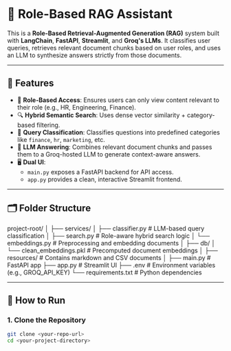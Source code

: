 # 💼 Role-Based RAG Assistant

This is a **Role-Based Retrieval-Augmented Generation (RAG)** system built with **LangChain**, **FastAPI**, **Streamlit**, and **Groq's LLMs**. It classifies user queries, retrieves relevant document chunks based on user roles, and uses an LLM to synthesize answers strictly from those documents.

---

## 📌 Features

- 🔐 **Role-Based Access**: Ensures users can only view content relevant to their role (e.g., HR, Engineering, Finance).
- 🔍 **Hybrid Semantic Search**: Uses dense vector similarity + category-based filtering.
- 🧠 **Query Classification**: Classifies questions into predefined categories like `finance`, `hr`, `marketing`, etc.
- 🤖 **LLM Answering**: Combines relevant document chunks and passes them to a Groq-hosted LLM to generate context-aware answers.
- 🖥️ **Dual UI**: 
  - `main.py` exposes a FastAPI backend for API access.
  - `app.py` provides a clean, interactive Streamlit frontend.

---

## 🗂️ Folder Structure

project-root/
│
├── services/
│ ├── classifier.py # LLM-based query classification
│ ├── search.py # Role-aware hybrid search logic
│ └── embeddings.py # Preprocessing and embedding documents
│
├── db/
│ └── clean_embeddings.pkl # Precomputed document embeddings
│
├── resources/ # Contains markdown and CSV documents
│
├── main.py # FastAPI app
├── app.py # Streamlit UI
├── .env # Environment variables (e.g., GROQ_API_KEY)
└── requirements.txt # Python dependencies




---

## 🚀 How to Run

### 1. Clone the Repository
```bash
git clone <your-repo-url>
cd <your-project-directory>




